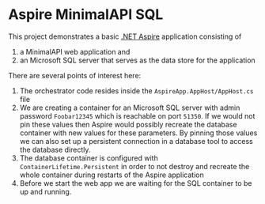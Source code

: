 # Aspire MinimalAPI SQL

This project demonstrates a basic [.NET Aspire](https://learn.microsoft.com/en-us/dotnet/aspire/) application consisting of

1. a MinimalAPI web application and
2. an Microsoft SQL server that serves as the data store for the application

There are several points of interest here:

1. The orchestrator code resides inside the `AspireApp.AppHost/AppHost.cs` file
2. We are creating a container for an Microsoft SQL server with admin password `Foobar12345` which is reachable on port `51350`. If we would not pin these values then Aspire would possibly recreate the database container with new values for these parameters. By pinning those values we can also set up a persistent connection in a database tool to access the database directly.
3. The database container is configured with `ContainerLifetime.Persistent` in order to not destroy and recreate the whole container during restarts of the Aspire application
4. Before we start the web app we are waiting for the SQL container to be up and running.

